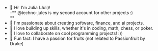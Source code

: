 - 👋 Hi! I'm Julia (Juli)! <br>
-** @techno-jules is my second account for other projects :) <br>**
- 👀 I'm passionate about creating software, finance, and ai projects.
- 🌱 I love building up skills, whether it's in coding, math, chess, or poker.
- 💞️ I love to collaborate on cool programming projects! :))
- 🌟 Fun fact: I have a passion for fruits (not related to Passionfruit by Drake)
<!---
TheClassicTechno/TheClassicTechno is a ✨ special ✨ repository because its `README.md` (this file) appears on your GitHub profile.
You can click the Preview link to take a look at your changes.
--->
